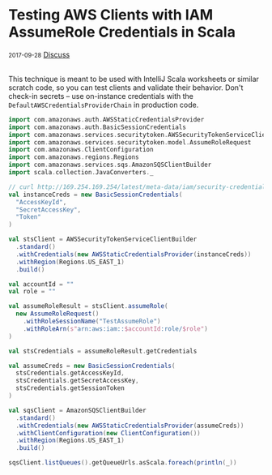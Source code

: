 # Testing AWS Clients with IAM AssumeRole Credentials in Scala

<div class="meta">
  <span class="date"><small>2017-09-28</small></span>
  <span class="discuss"><a class="github-button" href="https://github.com/copperlight/copperlight.github.io/issues" data-icon="octicon-issue-opened" aria-label="Discuss copperlight/copperlight.github.io on GitHub">Discuss</a></span>
</div><br/>

This technique is meant to be used with IntelliJ Scala worksheets or similar scratch code, so you
can test clients and validate their behavior. Don't check-in secrets – use on-instance credentials
with the `DefaultAWSCredentialsProviderChain` in production code.

```scala
import com.amazonaws.auth.AWSStaticCredentialsProvider
import com.amazonaws.auth.BasicSessionCredentials
import com.amazonaws.services.securitytoken.AWSSecurityTokenServiceClientBuilder
import com.amazonaws.services.securitytoken.model.AssumeRoleRequest
import com.amazonaws.ClientConfiguration
import com.amazonaws.regions.Regions
import com.amazonaws.services.sqs.AmazonSQSClientBuilder
import scala.collection.JavaConverters._

// curl http://169.254.169.254/latest/meta-data/iam/security-credentials/MyProfile
val instanceCreds = new BasicSessionCredentials(
  "AccessKeyId",
  "SecretAccessKey",
  "Token"
)

val stsClient = AWSSecurityTokenServiceClientBuilder
  .standard()
  .withCredentials(new AWSStaticCredentialsProvider(instanceCreds))
  .withRegion(Regions.US_EAST_1)
  .build()

val accountId = ""
val role = ""

val assumeRoleResult = stsClient.assumeRole(
  new AssumeRoleRequest()
    .withRoleSessionName("TestAssumeRole")
    .withRoleArn(s"arn:aws:iam::$accountId:role/$role")
)

val stsCredentials = assumeRoleResult.getCredentials

val assumeCreds = new BasicSessionCredentials(
  stsCredentials.getAccessKeyId,
  stsCredentials.getSecretAccessKey,
  stsCredentials.getSessionToken
)

val sqsClient = AmazonSQSClientBuilder
  .standard()
  .withCredentials(new AWSStaticCredentialsProvider(assumeCreds))
  .withClientConfiguration(new ClientConfiguration())
  .withRegion(Regions.US_EAST_1)
  .build()

sqsClient.listQueues().getQueueUrls.asScala.foreach(println(_))
```
